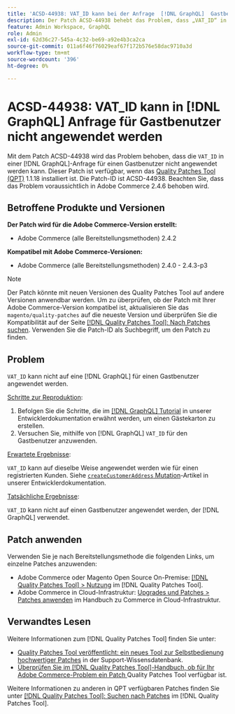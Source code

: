 ```yaml
---
title: 'ACSD-44938: VAT_ID kann bei der Anfrage  [!DNL GraphQL]  Gastbenutzers nicht angewendet werden'
description: Der Patch ACSD-44938 behebt das Problem, dass „VAT_ID“ in einer Anfrage  [!DNL GraphQL]  Gastbenutzers nicht angewendet werden kann. Dieser Patch ist verfügbar, wenn das [Quality Patches Tool (QPT)](https://experienceleague.adobe.com/en/docs/commerce-operations/tools/quality-patches-tool/quality-patches-tool-to-self-serve-quality-patches) 1.1.18 installiert ist. Die Patch-ID ist ACSD-44938. Beachten Sie, dass das Problem voraussichtlich in Adobe Commerce 2.4.6 behoben wird.
feature: Admin Workspace, GraphQL
role: Admin
exl-id: 62d36c27-545a-4c32-be69-a92e4b3ca2ca
source-git-commit: 011a6f46f76029eaf67f172b576e58dac9710a3d
workflow-type: tm+mt
source-wordcount: '396'
ht-degree: 0%

---
```


# ACSD-44938: VAT_ID kann in [!DNL GraphQL] Anfrage für Gastbenutzer nicht angewendet werden

Mit dem Patch ACSD-44938 wird das Problem behoben, dass die `VAT_ID` in einer [!DNL GraphQL]-Anfrage für einen Gastbenutzer nicht angewendet werden kann. Dieser Patch ist verfügbar, wenn das [Quality Patches Tool (QPT)](https://experienceleague.adobe.com/en/docs/commerce-operations/tools/quality-patches-tool/quality-patches-tool-to-self-serve-quality-patches) 1.1.18 installiert ist. Die Patch-ID ist ACSD-44938. Beachten Sie, dass das Problem voraussichtlich in Adobe Commerce 2.4.6 behoben wird.

## Betroffene Produkte und Versionen

**Der Patch wird für die Adobe Commerce-Version erstellt:**

* Adobe Commerce (alle Bereitstellungsmethoden) 2.4.2

**Kompatibel mit Adobe Commerce-Versionen:**

* Adobe Commerce (alle Bereitstellungsmethoden) 2.4.0 - 2.4.3-p3

>[!NOTE]
>
>Der Patch könnte mit neuen Versionen des Quality Patches Tool auf andere Versionen anwendbar werden. Um zu überprüfen, ob der Patch mit Ihrer Adobe Commerce-Version kompatibel ist, aktualisieren Sie das `magento/quality-patches` auf die neueste Version und überprüfen Sie die Kompatibilität auf der Seite [[!DNL Quality Patches Tool]: Nach Patches suchen](https://experienceleague.adobe.com/en/docs/commerce-operations/tools/quality-patches-tool/quality-patches-tool-to-self-serve-quality-patches). Verwenden Sie die Patch-ID als Suchbegriff, um den Patch zu finden.

## Problem

`VAT_ID` kann nicht auf eine [!DNL GraphQL] für einen Gastbenutzer angewendet werden.

<u>Schritte zur Reproduktion</u>:

1. Befolgen Sie die Schritte, die im [[!DNL GraphQL] Tutorial](https://developer.adobe.com/commerce/webapi/graphql/tutorials/checkout/) in unserer Entwicklerdokumentation erwähnt werden, um einen Gästekarton zu erstellen.
1. Versuchen Sie, mithilfe von [!DNL GraphQL] `VAT_ID` für den Gastbenutzer anzuwenden.

<u>Erwartete Ergebnisse</u>:

`VAT_ID` kann auf dieselbe Weise angewendet werden wie für einen registrierten Kunden. Siehe [`createCustomerAddress` Mutation](https://developer.adobe.com/commerce/webapi/graphql/schema/customer/mutations/create-address/)-Artikel in unserer Entwicklerdokumentation.

<u>Tatsächliche Ergebnisse</u>:

`VAT_ID` kann nicht auf einen Gastbenutzer angewendet werden, der [!DNL GraphQL] verwendet.

## Patch anwenden

Verwenden Sie je nach Bereitstellungsmethode die folgenden Links, um einzelne Patches anzuwenden:

* Adobe Commerce oder Magento Open Source On-Premise: [[!DNL Quality Patches Tool] > Nutzung](/help/tools/quality-patches-tool/usage.md) im [!DNL Quality Patches Tool].
* Adobe Commerce in Cloud-Infrastruktur: [Upgrades und Patches > Patches anwenden](https://experienceleague.adobe.com/docs/commerce-cloud-service/user-guide/develop/upgrade/apply-patches.html) im Handbuch zu Commerce in Cloud-Infrastruktur.

## Verwandtes Lesen

Weitere Informationen zum [!DNL Quality Patches Tool] finden Sie unter:

* [Quality Patches Tool veröffentlicht: ein neues Tool zur Selbstbedienung hochwertiger Patches](https://experienceleague.adobe.com/en/docs/commerce-operations/tools/quality-patches-tool/quality-patches-tool-to-self-serve-quality-patches) in der Support-Wissensdatenbank.
* [Überprüfen Sie im [!DNL Quality Patches Tool]-Handbuch, ob für Ihr Adobe Commerce-Problem ein Patch ](/help/tools/quality-patches-tool/patches-available-in-qpt/check-patch-for-magento-issue-with-magento-quality-patches.md) Quality Patches Tool verfügbar ist.

Weitere Informationen zu anderen in QPT verfügbaren Patches finden Sie unter [[!DNL Quality Patches Tool]: Suchen nach Patches](https://experienceleague.adobe.com/tools/commerce-quality-patches/index.html) im [!DNL Quality Patches Tool].

